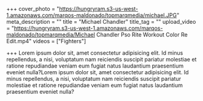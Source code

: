 +++
cover_photo = "https://hungryram.s3-us-west-1.amazonaws.com/marqos-maldonado/topmarqmedia/michael.JPG"
meta_description = ""
title = "Michael Chandler"
title_tag = ""
upload_video = "https://hungryram.s3-us-west-1.amazonaws.com/marqos-maldonado/topmarqmedia/Michael Chandler Pso Rite Workout Color Re Edit.mp4"
videos = ["Fighters"]

+++
Lorem ipsum dolor sit, amet consectetur adipisicing elit. Id minus repellendus, a nisi, voluptatum nam reiciendis suscipit pariatur molestiae et ratione repudiandae veniam eum fugiat natus laudantium praesentium eveniet nulla?Lorem ipsum dolor sit, amet consectetur adipisicing elit. Id minus repellendus, a nisi, voluptatum nam reiciendis suscipit pariatur molestiae et ratione repudiandae veniam eum fugiat natus laudantium praesentium eveniet nulla?